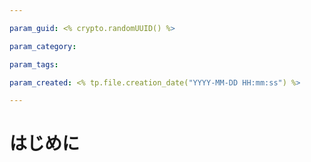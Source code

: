 ```yaml
---

param_guid: <% crypto.randomUUID() %>

param_category:

param_tags:

param_created: <% tp.file.creation_date("YYYY-MM-DD HH:mm:ss") %>

---
```


# はじめに
